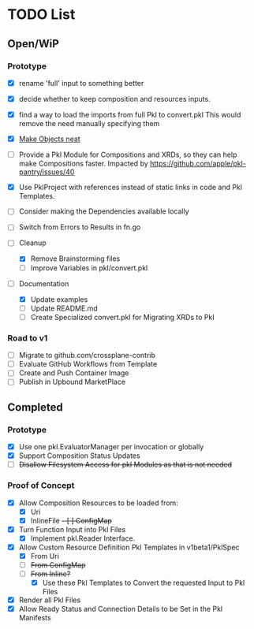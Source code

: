 # TODO List

## Open/WiP
### Prototype

- [x] rename 'full' input to something better
- [x] decide whether to keep composition and resources inputs.
- [x] find a way to load the imports from full Pkl to convert.pkl
      This would remove the need manually specifying them
- [x] [Make Objects neat](https://github.com/apple/pkl-pantry/issues/62)
- [ ] Provide a Pkl Module for Compositions and XRDs, so they can help make Compositions faster.
      Impacted by https://github.com/apple/pkl-pantry/issues/40


- [x] Use PklProject with references instead of static links in code and Pkl Templates.
- [ ] Consider making the Dependencies available locally
- [ ] Switch from Errors to Results in fn.go

- [ ] Cleanup
  - [x] Remove Brainstorming files
  - [ ] Improve Variables in pkl/convert.pkl

- [ ] Documentation
  - [x] Update examples
  - [ ] Update README.md
  - [ ] Create Specialized convert.pkl for Migrating XRDs to Pkl

### Road to v1
- [ ] Migrate to github.com/crossplane-contrib
- [ ] Evaluate GitHub Workflows from Template
- [ ] Create and Push Container Image
- [ ] Publish in Upbound MarketPlace

## Completed
### Prototype
- [x] Use one pkl.EvaluatorManager per invocation or globally
- [x] Support Composition Status Updates
- [ ] ~~Disallow Filesystem Access for pkl Modules as that is not needed~~

### Proof of Concept
- [x] Allow Composition Resources to be loaded from:
    - [x] Uri
    - [x] InlineFile
    ~~- [ ] ConfigMap~~
- [x] Turn Function Input into Pkl Files
    - [x] Implement pkl.Reader Interface.
- [x] Allow Custom Resource Definition Pkl Templates in v1beta1/PklSpec
    - [x] From Uri
    - [ ] ~~From ConfigMap~~
    - [ ] ~~From Inline?~~
        - [x] Use these Pkl Templates to Convert the requested Input to Pkl Files
- [x] Render all Pkl Files
- [x] Allow Ready Status and Connection Details to be Set in the Pkl Manifests
